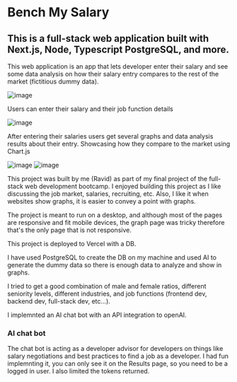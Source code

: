 # Bench My Salary

## This is a full-stack web application built with Next.js, Node, Typescript PostgreSQL, and more.

This web application is an app that lets developer enter their salary and see some data analysis on how their salary entry compares to the rest of the market (fictitious dummy data).

![image](https://github.com/user-attachments/assets/731f3a6d-e2e5-4e44-9a2d-07ece9793b27)

Users can enter their salary and their job function details

![image](https://github.com/user-attachments/assets/a32fa2d6-fa15-48ed-b30a-858ab30c6ae5)

After entering their salaries users get several graphs and data analysis results about their entry.
Showcasing how they compare to the market using Chart.js

![image](https://github.com/user-attachments/assets/44bc2b3f-1d51-4733-a1e9-a5aef4ea7f0e)
![image](https://github.com/user-attachments/assets/1ad32005-ba38-43ac-ac6d-d9df00cccbd8)

This project was built by me (Ravid) as part of my final project of the full-stack web development bootcamp.
I enjoyed building this project as I like discussing the job market, salaries, recruiting, etc.
Also, I like it when websites show graphs, it is easier to convey a point with graphs.

The project is meant to run on a desktop, and although most of the pages are responsive and fit mobile devices, the graph page was tricky therefore that's the only page that is not responsive.

This project is deployed to Vercel with a DB.

I have used PostgreSQL to create the DB on my machine and used AI to generate the dummy data so there is enough data to analyze and show in graphs.

I tried to get a good combination of male and female ratios, different seniority levels, different industries, and job functions (frontend dev, backend dev, full-stack dev, etc...).

I implemnted an AI chat bot with an API integration to openAI.

### AI chat bot

The chat bot is acting as a developer advisor for developers on things like salary negotiations and best practices to find a job as a developer.
I had fun implemnting it, you can only see it on the Results page, so you need to be a logged in user.
I also limited the tokens returned.
